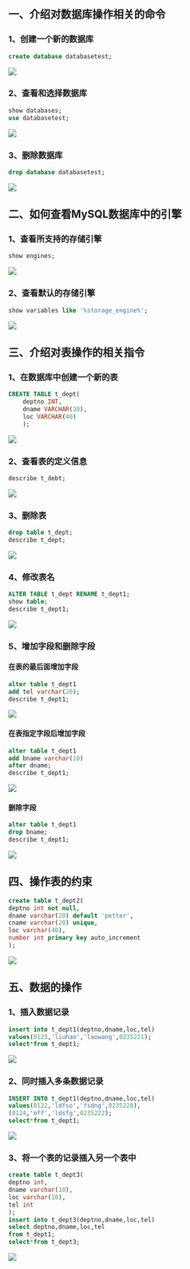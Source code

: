 ## 一、介绍对数据库操作相关的命令
### 1、创建一个新的数据库
```SQL
create database databasetest;
```      
![](https://github.com/925537059/MySQL-/blob/master/%E5%9B%BE%E7%89%87/1.png?raw=true)
### 2、查看和选择数据库
```SQL
show databases;
use databasetest;
```
![](https://github.com/925537059/MySQL-/blob/master/%E5%9B%BE%E7%89%87/2.png?raw=true)
### 3、删除数据库
```SQL
drop database databasetest;
```
![](https://github.com/925537059/MySQL-/blob/master/%E5%9B%BE%E7%89%87/3.png?raw=true)
## 二、如何查看MySQL数据库中的引擎
### 1、查看所支持的存储引擎
```SQL
show engines;
```
![](https://github.com/925537059/MySQL-/blob/master/%E5%9B%BE%E7%89%87/4.png?raw=true) 
### 2、查看默认的存储引擎
```SQL 
show variables like '%storage_engine%';
```
![](https://github.com/925537059/MySQL-/blob/master/%E5%9B%BE%E7%89%87/5.png?raw=true) 
## 三、介绍对表操作的相关指令
### 1、在数据库中创建一个新的表
```SQL
CREATE TABLE t_dept(
 	deptno INT,
	dname VARCHAR(20),
	loc VARCHAR(40)
	); 
```
![](https://github.com/925537059/MySQL-/blob/master/%E5%9B%BE%E7%89%87/6.png?raw=true)
### 2、查看表的定义信息
```SQL
describe t_debt;
```
![](https://github.com/925537059/MySQL-/blob/master/%E5%9B%BE%E7%89%87/7.png?raw=true) 
### 3、删除表
```SQL
drop table t_dept;
describe t_dept;
```
![](https://github.com/925537059/MySQL-/blob/master/%E5%9B%BE%E7%89%87/8.png?raw=true)
### 4、修改表名
```SQL
ALTER TABLE t_dept RENAME t_dept1;
show table;
describe t_dept1;
```
![](https://github.com/925537059/MySQL-/blob/master/%E5%9B%BE%E7%89%87/9.png?raw=true) 
### 5、增加字段和删除字段
#### 在表的最后面增加字段
```SQL
alter table t_dept1
add tel varchar(20);
describe t_dept1;
```
![](https://github.com/925537059/MySQL-/blob/master/%E5%9B%BE%E7%89%87/10.png?raw=true) 
#### 在表指定字段后增加字段
```SQL
alter table t_dept1
add bname varchar(10)
after dname;
describe t_dept1;
```
![](https://github.com/925537059/MySQL-/blob/master/%E5%9B%BE%E7%89%87/11.png?raw=true)
#### 删除字段
```SQL
alter table t_dept1
drop bname;
describe t_dept1;
```
![](https://github.com/925537059/MySQL-/blob/master/%E5%9B%BE%E7%89%87/12.png?raw=true)
## 四、操作表的约束
```SQL
create table t_dept2(
deptno int not null,
dname varchar(20) default 'petter',
cname varchar(20) unique,
loc varchar(40),
number int primary key auto_increment
);
```
![](https://github.com/925537059/MySQL-/blob/master/%E5%9B%BE%E7%89%87/13.png?raw=true) 
## 五、数据的操作
### 1、插入数据记录
```SQL
insert into t_dept1(deptno,dname,loc,tel)
values(0123,'liuhao','laowang',0235221);
select*from t_dept1;
```
![](https://github.com/925537059/MySQL-/blob/master/%E5%9B%BE%E7%89%87/14.png?raw=true)
### 2、同时插入多条数据记录
```SQL
INSERT INTO t_dept1(deptno,dname,loc,tel)
values(0122,'ldfso','fsdng',0235220),
(0124,'eff','ldsfg',0235222);	
select*from t_dept1;
```
![](https://github.com/925537059/MySQL-/blob/master/%E5%9B%BE%E7%89%87/15.png?raw=true)
### 3、将一个表的记录插入另一个表中
```SQL
create table t_dept3(
deptno int,
dname varchar(10),
loc varchar(10),
tel int
);
insert into t_dept3(deptno,dname,loc,tel)
select deptno,dname,loc,tel
from t_dept1;
select*from t_dept3;
```
![](https://github.com/925537059/MySQL-/blob/master/%E5%9B%BE%E7%89%87/16.png?raw=true)










